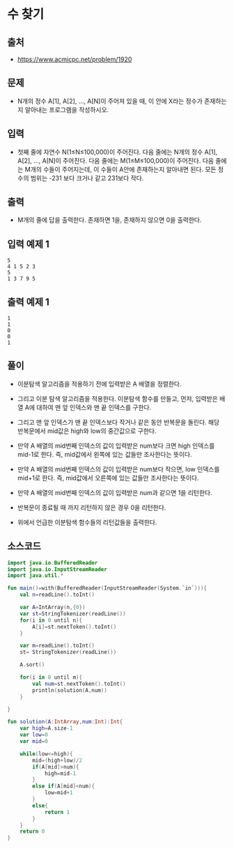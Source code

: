 # 수 찾기

## 출처

* https://www.acmicpc.net/problem/1920

## 문제

* N개의 정수 A[1], A[2], …, A[N]이 주어져 있을 때, 이 안에 X라는 정수가 존재하는지 알아내는 프로그램을 작성하시오.

## 입력

* 첫째 줄에 자연수 N(1≤N≤100,000)이 주어진다. 다음 줄에는 N개의 정수 A[1], A[2], …, A[N]이 주어진다. 다음 줄에는 M(1≤M≤100,000)이 주어진다. 다음 줄에는 M개의 수들이 주어지는데, 이 수들이 A안에 존재하는지 알아내면 된다. 모든 정수의 범위는 -231 보다 크거나 같고 231보다 작다.

## 출력

* M개의 줄에 답을 출력한다. 존재하면 1을, 존재하지 않으면 0을 출력한다.

## 입력 예제 1

```
5
4 1 5 2 3
5
1 3 7 9 5
```

## 출력 예제 1

```
1
1
0
0
1
```

## 풀이

* 이분탐색 알고리즘을 적용하기 전에 입력받은 A 배열을 정렬한다.

* 그리고 이분 탐색 알고리즘을 적용한다. 이분탐색 함수를 만들고, 먼저, 입력받은 배열 A에 대하여 맨 앞 인덱스와 맨 끝 인덱스를 구한다.

* 그리고 맨 앞 인덱스가 맨 끝 인덱스보다 작거나 같은 동안 반복문을 돌린다. 해당 반복문에서 mid값은 high와 low의 중간값으로 구한다.

* 만약 A 배열의 mid번째 인덱스의 값이 입력받은 num보다 크면 high 인덱스를 mid-1로 한다. 즉, mid값에서 왼쪽에 있는 값들만 조사한다는 뜻이다.

* 만약 A 배열의 mid번째 인덱스의 값이 입력받은 num보다 작으면, low 인덱스를 mid+1로 한다. 즉, mid값에서 오른쪽에 있는 값들만 조사한다는 뜻이다.

* 만약 A 배열의 mid번째 인덱스의 값이 입력받은 num과 같으면 1을 리턴한다.

* 반복문이 종료될 때 까지 리턴하지 않은 경우 0을 리턴한다.

* 위에서 언급한 이분탐색 함수들의 리턴값들을 출력한다.

## 소스코드

```kotlin
import java.io.BufferedReader
import java.io.InputStreamReader
import java.util.*

fun main()=with(BufferedReader(InputStreamReader(System.`in`))){
    val n=readLine().toInt()

    var A=IntArray(n,{0})
    var st=StringTokenizer(readLine())
    for(i in 0 until n){
        A[i]=st.nextToken().toInt()
    }

    var m=readLine().toInt()
    st= StringTokenizer(readLine())

    A.sort()

    for(i in 0 until m){
        val num=st.nextToken().toInt()
        println(solution(A,num))
    }

}

fun solution(A:IntArray,num:Int):Int{
    var high=A.size-1
    var low=0
    var mid=0

    while(low<=high){
        mid=(high+low)/2
        if(A[mid]>num){
            high=mid-1
        }
        else if(A[mid]<num){
            low=mid+1
        }
        else{
            return 1
        }
    }
    return 0
}
```
